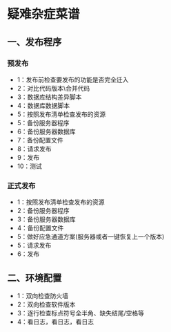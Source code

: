 # 疑难杂症菜谱

## 一、发布程序

### 预发布

- 1：发布前检查要发布的功能是否完全迁入
- 2：对比代码版本\合并代码
- 3：数据库结构差异脚本
- 4：数据库数据脚本
- 5：按照发布清单检查发布的资源
- 5：备份服务器程序
- 6：备份服务器数据库
- 7：备份配置文件
- 8：请求发布
- 9：发布
- 10：测试

### 正式发布

- 1：按照发布清单检查发布的资源
- 2：备份服务器程序
- 3：备份服务器数据库
- 4：备份配置文件
- 5：做好应急通道方案(服务器或者一键恢复上一个版本)
- 5：请求发布
- 6：发布

## 二、环境配置

- 1：双向检查防火墙
- 2：双向检查软件版本
- 3：逐行检查标点符号全半角、缺失结尾/空格等
- 4：看日志，看日志，看日志